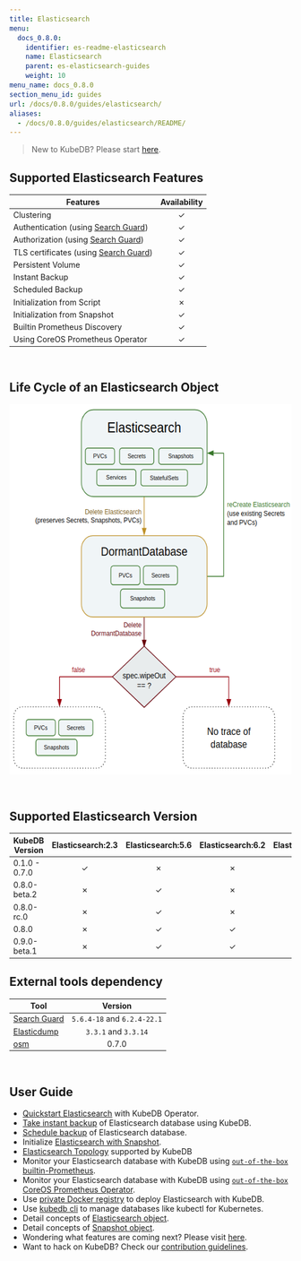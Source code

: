 ```yaml
---
title: Elasticsearch
menu:
  docs_0.8.0:
    identifier: es-readme-elasticsearch
    name: Elasticsearch
    parent: es-elasticsearch-guides
    weight: 10
menu_name: docs_0.8.0
section_menu_id: guides
url: /docs/0.8.0/guides/elasticsearch/
aliases:
  - /docs/0.8.0/guides/elasticsearch/README/
---
```


> New to KubeDB? Please start [here](/docs/concepts/README.md).

## Supported Elasticsearch Features

|Features                                               |Availability|
|-------------------------------------------------------|:----------:|
|Clustering                                             | &#10003;   |
|Authentication (using [Search Guard](https://github.com/floragunncom/search-guard))   | &#10003;   |
|Authorization (using [Search Guard](https://github.com/floragunncom/search-guard))    | &#10003;   |
|TLS certificates (using [Search Guard](https://github.com/floragunncom/search-guard)) | &#10003;   |
|Persistent Volume                                      | &#10003;   |
|Instant Backup                                         | &#10003;   |
|Scheduled Backup                                       | &#10003;   |
|Initialization from Script                             | &#10007;   |
|Initialization from Snapshot                           | &#10003;   |
|Builtin Prometheus Discovery                           | &#10003;   |
|Using CoreOS Prometheus Operator                       | &#10003;   |

<br/>

## Life Cycle of an Elasticsearch Object

<p align="center">
  <img alt="lifecycle"  src="/docs/images/elasticsearch/lifecycle.png" width="600" height="660">
</p>

<br/>

## Supported Elasticsearch Version

| KubeDB Version | Elasticsearch:2.3 | Elasticsearch:5.6 | Elasticsearch:6.2 | Elasticsearch:6.2 |
|----------------|:-----------------:|:-----------------:|:-----------------:|:-----------------:|
| 0.1.0 - 0.7.0  | &#10003;          | &#10007;          | &#10007;          | &#10007;          |
| 0.8.0-beta.2   | &#10007;          | &#10003;          | &#10007;          | &#10007;          |
| 0.8.0-rc.0     | &#10007;          | &#10003;          | &#10007;          | &#10007;          |
| 0.8.0          | &#10007;          | &#10003;          | &#10003;          | &#10007;          |
| 0.9.0-beta.1   | &#10007;          | &#10003;          | &#10003;          | &#10003;          |

## External tools dependency

|Tool                                                               |Version   |
|-------------------------------------------------------------------|:--------:|
|[Search Guard](https://github.com/floragunncom/search-guard)       | `5.6.4-18` and `6.2.4-22.1` |
|[Elasticdump](https://github.com/taskrabbit/elasticsearch-dump/)   | `3.3.1` and `3.3.14`    |
|[osm](https://github.com/appscode/osm)                             | 0.7.0    |

<br/>

## User Guide

- [Quickstart Elasticsearch](/docs/guides/elasticsearch/quickstart/quickstart.md) with KubeDB Operator.
- [Take instant backup](/docs/guides/elasticsearch/snapshot/instant_backup.md) of Elasticsearch database using KubeDB.
- [Schedule backup](/docs/guides/elasticsearch/snapshot/scheduled_backup.md)  of Elasticsearch database.
- Initialize [Elasticsearch with Snapshot](/docs/guides/elasticsearch/initialization/snapshot_source.md).
- [Elasticsearch Topology](/docs/guides/elasticsearch/clustering/topology.md) supported by KubeDB
- Monitor your Elasticsearch database with KubeDB using [`out-of-the-box` builtin-Prometheus](/docs/guides/elasticsearch/monitoring/using-builtin-prometheus.md).
- Monitor your Elasticsearch database with KubeDB using [`out-of-the-box` CoreOS Prometheus Operator](/docs/guides/elasticsearch/monitoring/using-coreos-prometheus-operator.md).
- Use [private Docker registry](/docs/guides/elasticsearch/private-registry/using-private-registry.md) to deploy Elasticsearch with KubeDB.
- Use [kubedb cli](/docs/guides/elasticsearch/cli/cli.md) to manage databases like kubectl for Kubernetes.
- Detail concepts of [Elasticsearch object](/docs/concepts/databases/elasticsearch.md).
- Detail concepts of [Snapshot object](/docs/concepts/snapshot.md).
- Wondering what features are coming next? Please visit [here](/docs/roadmap.md).
- Want to hack on KubeDB? Check our [contribution guidelines](/docs/CONTRIBUTING.md).

